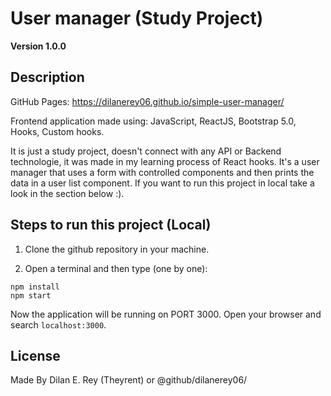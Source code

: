 # User manager (Study Project)

**Version 1.0.0**

## Description

GitHub Pages: https://dilanerey06.github.io/simple-user-manager/

Frontend application made using: JavaScript, ReactJS, Bootstrap 5.0, Hooks, Custom hooks.

It is just a study project, doesn't connect with any API or Backend technologie, it was made in my learning process of React hooks. It's a user manager that uses a form with controlled components and
then prints the data in a user list component. If you want to run this project in local take a look in the section below :).

## Steps to run this project (Local)

1. Clone the github repository in your machine.

2. Open a terminal and then type (one by one):

```
npm install
npm start
```

Now the application will be running on PORT 3000. Open your browser and search `localhost:3000`.

## License

Made By Dilan E. Rey (Theyrent) or @github/dilanerey06/
